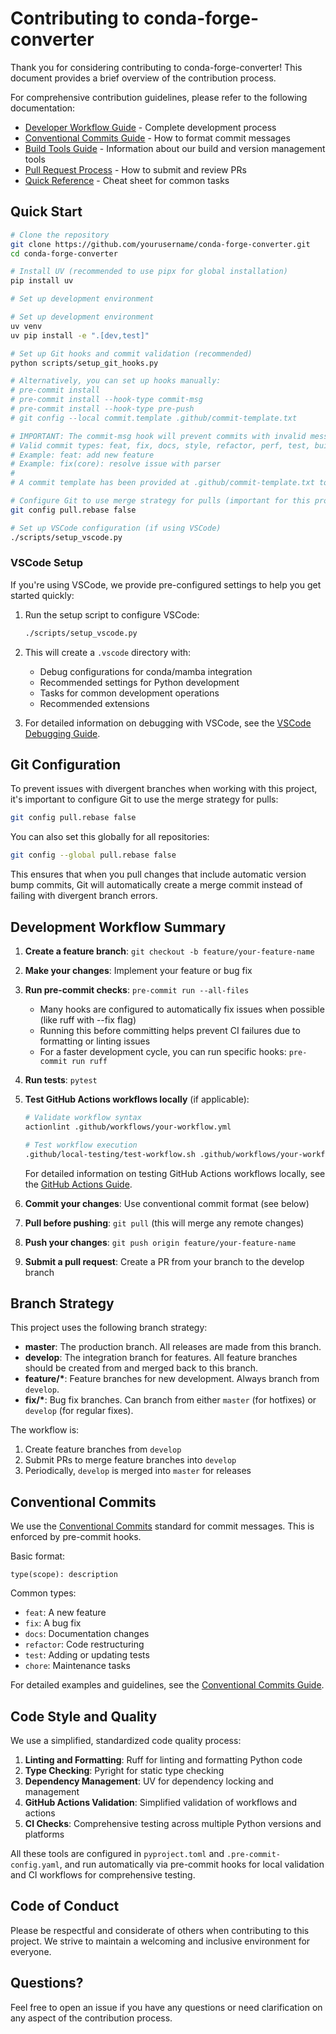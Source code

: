 # Contributing to conda-forge-converter

Thank you for considering contributing to conda-forge-converter! This document provides a brief overview of the contribution process.

For comprehensive contribution guidelines, please refer to the following documentation:

- [Developer Workflow Guide](docs/dev/workflow.md) - Complete development process
- [Conventional Commits Guide](docs/dev/conventional-commits.md) - How to format commit messages
- [Build Tools Guide](docs/dev/build-tools.md) - Information about our build and version management tools
- [Pull Request Process](docs/dev/pr-process.md) - How to submit and review PRs
- [Quick Reference](docs/dev/quick-reference.md) - Cheat sheet for common tasks

## Quick Start

```bash
# Clone the repository
git clone https://github.com/yourusername/conda-forge-converter.git
cd conda-forge-converter

# Install UV (recommended to use pipx for global installation)
pip install uv

# Set up development environment

# Set up development environment
uv venv
uv pip install -e ".[dev,test]"

# Set up Git hooks and commit validation (recommended)
python scripts/setup_git_hooks.py

# Alternatively, you can set up hooks manually:
# pre-commit install
# pre-commit install --hook-type commit-msg
# pre-commit install --hook-type pre-push
# git config --local commit.template .github/commit-template.txt

# IMPORTANT: The commit-msg hook will prevent commits with invalid message formats
# Valid commit types: feat, fix, docs, style, refactor, perf, test, build, ci, chore, revert
# Example: feat: add new feature
# Example: fix(core): resolve issue with parser
#
# A commit template has been provided at .github/commit-template.txt to help you write valid messages

# Configure Git to use merge strategy for pulls (important for this project)
git config pull.rebase false

# Set up VSCode configuration (if using VSCode)
./scripts/setup_vscode.py
```

### VSCode Setup

If you're using VSCode, we provide pre-configured settings to help you get started quickly:

1. Run the setup script to configure VSCode:

   ```bash
   ./scripts/setup_vscode.py
   ```

1. This will create a `.vscode` directory with:

   - Debug configurations for conda/mamba integration
   - Recommended settings for Python development
   - Tasks for common development operations
   - Recommended extensions

1. For detailed information on debugging with VSCode, see the [VSCode Debugging Guide](docs/dev/vscode-debugging.md).

## Git Configuration

To prevent issues with divergent branches when working with this project, it's important to configure Git to use the merge strategy for pulls:

```bash
git config pull.rebase false
```

You can also set this globally for all repositories:

```bash
git config --global pull.rebase false
```

This ensures that when you pull changes that include automatic version bump commits, Git will automatically create a merge commit instead of failing with divergent branch errors.

## Development Workflow Summary

1. **Create a feature branch**: `git checkout -b feature/your-feature-name`

1. **Make your changes**: Implement your feature or bug fix

1. **Run pre-commit checks**: `pre-commit run --all-files`

   - Many hooks are configured to automatically fix issues when possible (like ruff with --fix flag)
   - Running this before committing helps prevent CI failures due to formatting or linting issues
   - For a faster development cycle, you can run specific hooks: `pre-commit run ruff`

1. **Run tests**: `pytest`

1. **Test GitHub Actions workflows locally** (if applicable):

   ```bash
   # Validate workflow syntax
   actionlint .github/workflows/your-workflow.yml

   # Test workflow execution
   .github/local-testing/test-workflow.sh .github/workflows/your-workflow.yml
   ```

   For detailed information on testing GitHub Actions workflows locally, see the [GitHub Actions Guide](github-actions-guide.md).

1. **Commit your changes**: Use conventional commit format (see below)

1. **Pull before pushing**: `git pull` (this will merge any remote changes)

1. **Push your changes**: `git push origin feature/your-feature-name`

1. **Submit a pull request**: Create a PR from your branch to the develop branch

## Branch Strategy

This project uses the following branch strategy:

- **master**: The production branch. All releases are made from this branch.
- **develop**: The integration branch for features. All feature branches should be created from and merged back to this branch.
- **feature/\***: Feature branches for new development. Always branch from `develop`.
- **fix/\***: Bug fix branches. Can branch from either `master` (for hotfixes) or `develop` (for regular fixes).

The workflow is:

1. Create feature branches from `develop`
1. Submit PRs to merge feature branches into `develop`
1. Periodically, `develop` is merged into `master` for releases

## Conventional Commits

We use the [Conventional Commits](https://www.conventionalcommits.org/) standard for commit messages. This is enforced by pre-commit hooks.

Basic format:

```
type(scope): description
```

Common types:

- `feat`: A new feature
- `fix`: A bug fix
- `docs`: Documentation changes
- `refactor`: Code restructuring
- `test`: Adding or updating tests
- `chore`: Maintenance tasks

For detailed examples and guidelines, see the [Conventional Commits Guide](docs/dev/conventional-commits.md).

## Code Style and Quality

We use a simplified, standardized code quality process:

1. **Linting and Formatting**: Ruff for linting and formatting Python code
1. **Type Checking**: Pyright for static type checking
1. **Dependency Management**: UV for dependency locking and management
1. **GitHub Actions Validation**: Simplified validation of workflows and actions
1. **CI Checks**: Comprehensive testing across multiple Python versions and platforms

All these tools are configured in `pyproject.toml` and `.pre-commit-config.yaml`, and run automatically via pre-commit hooks for local validation and CI workflows for comprehensive testing.

## Code of Conduct

Please be respectful and considerate of others when contributing to this project. We strive to maintain a welcoming and inclusive environment for everyone.

## Questions?

Feel free to open an issue if you have any questions or need clarification on any aspect of the contribution process.
